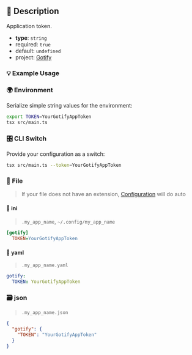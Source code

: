 ## 📜 Description

Application token.

- **type**: `string`
- required: `true`
- default: `undefined`
- project: [Gotify](/gotify)

### 💡 Example Usage

### 🌍 Environment

Serialize simple string values for the environment:

```bash
export TOKEN=YourGotifyAppToken
tsx src/main.ts
```

### 🎛️ CLI Switch

Provide your configuration as a switch:

```bash
tsx src/main.ts --token=YourGotifyAppToken
```

### 📁 File
>  If your file does not have an extension, [Configuration](/core/configuration) will do auto
#### 📘 ini

> `.my_app_name`, `~/.config/my_app_name`

```ini
[gotify]
  TOKEN=YourGotifyAppToken
```
#### 📄 yaml

> `.my_app_name.yaml`

```yaml
gotify:
  TOKEN: YourGotifyAppToken
```
### 🗃️ json

> `.my_app_name.json`

```json
{
  "gotify": {
    "TOKEN": "YourGotifyAppToken"
  }
}
```
